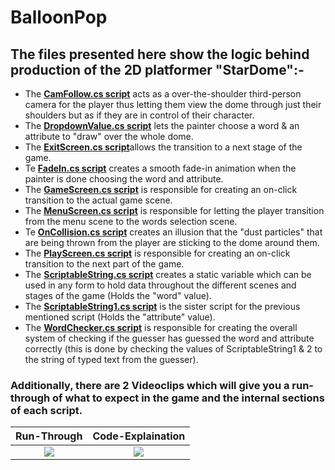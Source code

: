 # BalloonPop
## The files presented here show the logic behind production of the 2D platformer "StarDome":-

* The [**CamFollow.cs script**](CamFollow.cs) acts as a over-the-shoulder third-person camera for the player thus letting them view the dome through just their shoulders but as if they are in control of their character.
* The [**DropdownValue.cs script**](DropdownValue.cs) lets the painter choose a word & an attribute to "draw" over the whole dome.
* The [**ExitScreen.cs script**](ExitScreen.cs)allows the transition to a next stage of the game.
* Te [**FadeIn.cs script**](FadeIn.cs) creates a smooth fade-in animation when the painter is done choosing the word and attribute.
* The [**GameScreen.cs script**](GameScreen.cs) is responsible for creating an on-click transition to the actual game scene.
* The [**MenuScreen.cs script**](MenuScreen.cs) is responsible for letting the player transition from the menu scene to the words selection scene.
* Te [**OnCollision.cs script**](OnCollision.cs) creates an illusion that the "dust particles" that are being thrown from the player are sticking to the dome around them.
* The [**PlayScreen.cs script**](PlayScreen.cs) is responsible for creating an on-click transition to the next part of the game.
* The [**ScriptableString.cs script**](ScriptableString.cs) creates a static variable which can be used in any form to hold data throughout the different scenes and stages of the game (Holds the "word" value).
* The [**ScriptableString1.cs script**](ScriptableString1.cs) is the sister script for the previous mentioned script (Holds the "attribute" value).
* The [**WordChecker.cs script**](WordChecker.cs) is responsible for creating the overall system of checking if the guesser has guessed the word and attribute correctly (this is done by checking the values of ScriptableString1 & 2 to the string of typed text from the guesser).
### Additionally, there are 2 Videoclips which will give you a run-through of what to expect in the game and the internal sections of each script.
Run-Through             |  Code-Explaination
:-------------------------:|:-------------------------:
[![](http://img.youtube.com/vi/_fxo8h80w28/0.jpg)](http://www.youtube.com/watch?v=_fxo8h80w28 "Stardome - A 3D Dome Painting Experience!!") | [![](http://img.youtube.com/vi/t5eedHmeRHY/0.jpg)](http://www.youtube.com/watch?v=t5eedHmeRHY "")
